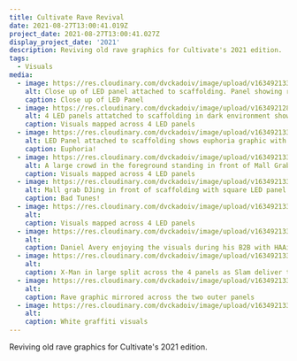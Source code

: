 ```yaml
---
title: Cultivate Rave Revival
date: 2021-08-27T13:00:41.019Z
project_date: 2021-08-27T13:00:41.027Z
display_project_date: '2021'
description: Reviving old rave graphics for Cultivate's 2021 edition.
tags:
  - Visuals
media:
  - image: https://res.cloudinary.com/dvckadoiv/image/upload/v1634921332/Soft%20Refresh/Cultivate%20Rave%20Revival/2H6A6577-pichi_ov07e8.jpg
    alt: Close up of LED panel attached to scaffolding. Panel showing red distrorted graffiti
    caption: Close up of LED Panel
  - image: https://res.cloudinary.com/dvckadoiv/image/upload/v1634921288/Soft%20Refresh/Cultivate%20Rave%20Revival/2H6A6731-pichi_qh3kw0.jpg
    alt: 4 LED panels attatched to scaffolding in dark environment showing red distrorted graffiti
    caption: Visuals mapped across 4 LED panels
  - image: https://res.cloudinary.com/dvckadoiv/image/upload/v1634921332/Soft%20Refresh/Cultivate%20Rave%20Revival/2H6A6722-pichi_cpdsmd.jpg
    alt: LED Panel attached to scaffolding shows euphoria graphic with contains words europhia above two rounded characters jumping from the ground looking like they are having euphoric time
    caption: Euphoria!
  - image: https://res.cloudinary.com/dvckadoiv/image/upload/v1634921332/Soft%20Refresh/Cultivate%20Rave%20Revival/2H6A6698-pichi_qal6dw.jpg
    alt: A large crowd in the foreground standing in front of Mall Grab who is DJing with LED panels attached to scaffolding in the background. The panels show a happy looking red character split mapped across all 4 panels. Red light from behind the scaffolding fills the space with a pink hue.
    caption: Visuals mapped across 4 LED panels
  - image: https://res.cloudinary.com/dvckadoiv/image/upload/v1634921331/Soft%20Refresh/Cultivate%20Rave%20Revival/2H6A6716-pichi_cmotxx.jpg
    alt: Mall grab DJing in front of scaffolding with square LED panel attached showing naughty looking character holding gun with smoke coming from it (bad tunes logo) in red.
    caption: Bad Tunes!
  - image: https://res.cloudinary.com/dvckadoiv/image/upload/v1634921332/Soft%20Refresh/Cultivate%20Rave%20Revival/2H6A6710-pichi_t2ygka.jpg
    alt: 
    caption: Visuals mapped across 4 LED panels
  - image: https://res.cloudinary.com/dvckadoiv/image/upload/v1634921332/Soft%20Refresh/Cultivate%20Rave%20Revival/2H6A6553-pichi_reoutj.jpg
    alt: 
    caption: Daniel Avery enjoying the visuals during his B2B with HAAi
  - image: https://res.cloudinary.com/dvckadoiv/image/upload/v1634921332/Soft%20Refresh/Cultivate%20Rave%20Revival/2H6A6329-pichi_tc5uxv.jpg
    alt: 
    caption: X-Man in large split across the 4 panels as Slam deliver their trademark pounding techno
  - image: https://res.cloudinary.com/dvckadoiv/image/upload/v1634921332/Soft%20Refresh/Cultivate%20Rave%20Revival/2H6A6378-pichi_c4oisv.jpg
    alt: 
    caption: Rave graphic mirrored across the two outer panels
  - image: https://res.cloudinary.com/dvckadoiv/image/upload/v1634921333/Soft%20Refresh/Cultivate%20Rave%20Revival/2H6A6358-pichi_rodsqc.jpg
    alt: 
    caption: White graffiti visuals
---
```

Reviving old rave graphics for Cultivate's 2021 edition.

